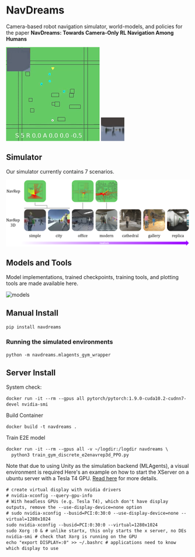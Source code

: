 # NavDreams

Camera-based robot navigation simulator, world-models, and policies for the paper
**NavDreams: Towards Camera-Only RL Navigation Among Humans**

![title](media/title.gif)
![dream](media/dream.gif)

## Simulator

Our simulator currently contains 7 scenarios.

![scenarios](media/scenarios.png)

<!-- To find out how to modify the simulator for your own needs, follow [this link](https://www.github.com/danieldugas/WaveEnv) -->

## Models and Tools

Model implementations, trained checkpoints, training tools, and plotting tools are made available here.

![models](media/models.gif)

## Manual Install

```
pip install navdreams
```

### Running the simulated environments

```
python -m navdreams.mlagents_gym_wrapper
```

## Server Install

System check:

```
docker run -it --rm --gpus all pytorch/pytorch:1.9.0-cuda10.2-cudnn7-devel nvidia-smi
```

Build Container
```
docker build -t navdreams .
```

Train E2E model
```
docker run -it --rm --gpus all -v ~/logdir:/logdir navdreams \
  python3 train_gym_discrete_e2enavrep3d_PPO.py
```

Note that due to using Unity as the simulation backend (MLAgents), a visual environment is required
Here's an example on how to start the XServer on a ubuntu server with a Tesla T4 GPU.
[Read here](https://dugas.ch/lord_of_the_files/run_your_unity_ml_executable_in_the_cloud.html) for more details.

```
# create virtual display with nvidia drivers
# nvidia-xconfig --query-gpu-info
# With headless GPUs (e.g. Tesla T4), which don't have display outputs, remove the --use-display-device=none option
# sudo nvidia-xconfig --busid=PCI:0:30:0 --use-display-device=none --virtual=1280x1024
sudo nvidia-xconfig --busid=PCI:0:30:0 --virtual=1280x1024
sudo Xorg :0 & # unlike startx, this only starts the x server, no DEs
nvidia-smi # check that Xorg is running on the GPU
echo "export DISPLAY=:0" >> ~/.bashrc # applications need to know which display to use
```
